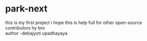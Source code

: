 # park-next
this is my first project  i hope this is help full for other open-source  contributors
hy  bro
<br>
author -debajyoti upadhayaya 
